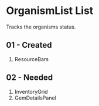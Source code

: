 # OrganismList List

Tracks the organisms status.

## 01 - Created

1. ResourceBars

## 02 - Needed

1. InventoryGrid
2. GemDetailsPanel